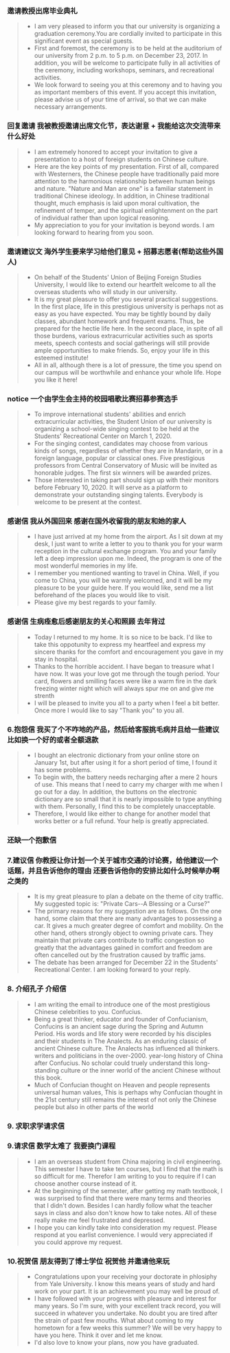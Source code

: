 ### 邀请教授出席毕业典礼
> - I am very pleased to inform you that our university is organizing a graduation ceremony.You are cordially invited to participate in this significant event as special guests.
> - First and foremost, the ceremony is to be held at the auditorium of our university from 2 p.m. to 5 p.m. on December 23, 2017. In addition, you will be welcome to participate fully in all activities of the ceremony, including workshops, seminars, and recreational activities.
> - We look forward to seeing you at this ceremony and to having you as important members of this event. If you accept this invitation, please advise us of your time of arrival, so that we can make necessary arrangements.

### 回复邀请  我被教授邀请出席文化节，表达谢意 + 我能给这次交流带来什么好处
> - I am extremely honored to accept your invitation to give a presentation to a host of foreign students on Chinese culture.
> - Here are the key points of my presentation. First of all, compared with Westerners, the Chinese people have traditionally paid more attention to the harmonious relationship between human beings and nature. "Nature and Man are one" is a familiar statement in traditional Chinese ideology. In addition, in Chinese traditional thought, much emphasis is laid upon moral cultivation, the refinement of temper, and the spiritual enlightenment on the part of individual rather than upon logical reasoning. 
> - My appreciation to you for your invitation is beyond words. I am looking forward to hearing from you soon.

### 邀请建议文  海外学生要来学习给他们意见 + 招募志愿者(帮助这些外国人)
> - On behalf of the Students' Union of Beijing Foreign Studies University, I would like to extend our heartfelt welcome to all the overseas students who will study in our university.
> - It is my great pleasure to offer you several practical suggestions. In the first place, life in this prestigious university is perhaps not as easy as you have expected. You may be tightly bound by daily classes, abundant homework and frequent exams. Thus, be prepared for the hectie life here. In the second place, in spite of all those burdens, various extracurricular activities such as sports meets, speech contests and social gatherings will still provide ample opportunities to make friends. So, enjoy your life in this esteemed institute!
> - All in all, although there is a lot of pressure, the time you spend on our campus will be worthwhile and enhance your whole life. Hope you like it here! 

### notice  一个由学生会主持的校园唱歌比赛招募参赛选手
> - To improve international students' abilities and enrich extracurricular activities, the Student Union of our university is organizing a school-wide singing contest to be held at the Students' Recreational Center on March 1, 2020.
> - For the singing contest, candidates may choose from various kinds of songs, regardless of whether they are in Mandarin, or in a foreign language, popular or classical ones. Five prestigious professors from Central Conservatory of Music will be invited as honorable judges. The first six winners will be awarded prizes.
>-  Those interested in taking part should sign up with their monitors before February 10, 2020. It will serve as a platform to demonstrate your outstanding singing talents. Everybody is welcome to be present at the contest.

### 感谢信  我从外国回来 感谢在国外收留我的朋友和她的家人
> - I have just arrived at my home from the airport. As I sit down at my desk, I just want to write a letter to you to thank you for your warm reception in the cultural exchange program. You and your family left a deep impression upon me. Indeed, the program is one of the most wonderful memories in my life.
> - I remember you mentioned wanting to travel in China. Well, if you come to China, you will be warmly welcomed, and it will be my pleasure to be your guide here. If you would like, send me a list beforehand of the places you would like to visit.
> - Please give my best regards to your family.

### 感谢信  生病痊愈后感谢朋友的关心和照顾 去年背过
> - Today I returned to my home. It is so nice to be back. I'd like to take this oppotunity to express my heartfeel and express my sincere thanks for the comfort and encouragement you gave in my stay in hospital.
> - Thanks to the horrible accident. I have began to treasure what I have now. It was your love got me through the tough period. Your card, flowers and smilling faces were like a warm fire in the dark freezing winter night which will always spur me on and give me strenth
> - I will be pleased to invite you all to a party when I feel a bit better. Once more I would like to say "Thank you" to you all.

### 6.抱怨信  我买了个不咋地的产品，然后给客服挑毛病并且给一些建议 比如换一个好的或者全额退款
> - I bought an electronic dictionary from your online store on January 1st, but after using it for a short period of time, I found it has some problems.
> - To begin with, the battery needs recharging after a mere 2 hours of use. This means that I need to carry my charger with me when I go out for a day. In addition, the buttons on the electronic dictionary are so small that it is nearly impossible to type anything with them. Personally, I find this to be completely unacceptable.
> - Therefore, I would like either to change for another model that works better or a full refund. Your help is greatly appreciated.

### 还缺一个抱歉信


### 7.建议信 你教授让你计划一个关于城市交通的讨论赛，给他建议一个话题，并且告诉他你的理由  还要告诉他你的安排比如什么时候举办啊之类的
> - It is my great pleasure to plan a debate on the theme of city traffic. My suggested topic is: "Private Cars--A Blessing or a Curse?"
> - The primary reasons for my suggestion are as follows. On the one hand, some claim that there are many advantages to possessing a car. It gives a much greater degree of comfort and mobility. On the other hand, others strongly object to owning private cars. They maintain that private cars contribute to traffic congestion so greatly that the advantages gained in comfort and freedom are often cancelled out by the frustration caused by traffic jams.
> - The debate has been arranged for December 22 in the Students' Recreational Center. I am looking forward to your reply.

### 8. 介绍孔子 介绍信
> - I am writing the email to introduce one of the most prestigious Chinese celebrities to you. Confucius.
> - Being a great thinker, educator and founder of Confucianism, Confucins is an ancient sage during the Spring and Autumn Period. His words and life story were recorded by his disciples and their students in The Analects. As an enduring classic of ancient Chinese culture. The Analects has influenced all thinkers. writers and politicians in the over-2000. year-long history of China after Confucius. No scholar could truely understand this long- standing culture or the inner world of the ancient Chinese without this book. 
> - Much of Confucian thought on Heaven and people represents universal human values, This is perhaps why Confucian thought in the 21st century still remains the interest of not only the Chinese people but also in other parts of the world

### 9. 求职求学请求信

### 9.请求信 数学太难了 我要换门课程
> - I am an overseas student from China majoring in civil engineering. This semester I have to take ten courses, but I find that the math is so difficult for me. Therefor I am writing to you to require if I can choose another course instead of it.
> - At the beginning of the semester, after getting my math textbook, I was surprised to find that there were many terms and theories that I didn't down. Besides I can hardly follow what the teacher says in class and also don't know how to take notes. All of these really make me feel frustrated and depressed.
> - I hope you can kindly take into consideration my request. Please respond at you earlist convenience. I would very appreciated if you could approve my request.

### 10.祝贺信  朋友得到了博士学位 祝贺他 并邀请他来玩
> - Congratulations upon your receiving your doctorate in phlosiphy from Yale University. I know this means years of study and hard work on your part. It is an achievement you may well be proud of.
> - I have followed with your progress with pleasure and interest for many years. So I'm sure, with your excellent track record, you will succeed in whatever you undertake. No doubt you are tired after the strain of past few mouths. What about coming to my hometown for a few weeks this summer? We will be very happy to have you here. Think it over and let me know.
> - I'd also love to know your plans, now you have graduated.